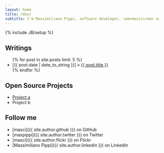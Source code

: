 ```yaml
---
layout: home
title: /dev/
subtitle: I'm Massimiliano Pippi, software developer, <em>masci</em> on most services.
---
```

{% include JB/setup %}

## Writings

<ul class="posts">
  {% for post in site.posts limit: 5 %}
    <li><span>[{{ post.date | date_to_string }}]</span> &raquo; <a href="{{ BASE_PATH }}{{ post.url }}">{{ post.title }}</a></li>
  {% endfor %}
</ul>

## Open Source Projects

 * [Project a](http://fava.com)
 * Project b

## Follow me

 * [masci]({{ site.author.github }}) on GitHub
 * [maxpippi]({{ site.author.twitter }}) on Twitter
 * [masci]({{ site.author.flickr }}) on Flickr
 * [Massimiliano Pippi]({{ site.author.linkedin }}) on LinkedIn
